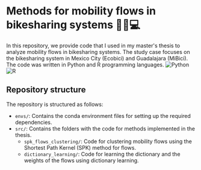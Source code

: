 # Methods for mobility flows in bikesharing systems 🚴‍♂️💻
In this repository, we provide code that I used in my master's thesis to analyze mobility flows in bikesharing systems. The study case focuses on the bikesharing system in Mexico City (Ecobici) and Guadalajara (MiBici).
The code was written in Python and R programming languages. 
![Python](https://img.shields.io/badge/Python-3776AB?style=for-the-badge&logo=python&logoColor=white) ![R](https://img.shields.io/badge/R-276DC3?style=for-the-badge&logo=r&logoColor=white)

## Repository structure
The repository is structured as follows:
- `envs/`: Contains the conda environment files for setting up the required dependencies.
- `src/`: Contains the folders with the code for methods implemented in the thesis.
  - `spk_flows_clustering/`: Code for clustering mobility flows using the Shortest Path Kernel (SPK) method for flows.
  - `dictionary_learning/`: Code for learning the dictionary and the weights of the flows using dictionary learning.